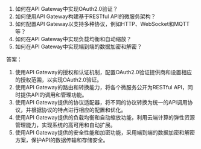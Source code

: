 1. 如何在API Gateway中实现OAuth2.0验证？
2. 如何使用API Gateway构建基于RESTful API的微服务架构？
3. 如何配置API Gateway以支持多种协议，例如HTTP、WebSocket和MQTT等？
4. 如何在API Gateway中实现负载均衡和自动缩放？
5. 如何在API Gateway中实现端到端的数据加密和解密？

答案：
1. 使用API Gateway的授权和认证机制，配置OAuth2.0验证提供商和设置相应的授权范围，以实现OAuth2.0验证。
2. 使用API Gateway的路由和转换能力，将各个微服务公开为RESTful API，同时提供API的调用和管理功能。
3. 使用API Gateway提供的协议适配器，将不同的协议转换为统一的API调用协议，并根据协议的特点进行相应的配置和优化。
4. 使用API Gateway提供的负载均衡和自动缩放功能，利用云端计算的弹性资源管理能力，实现系统的高可用和自动扩展。
5. 使用API Gateway提供的安全性能和加密功能，采用端到端的数据加密和解密方案，保护API的数据传输和存储安全。